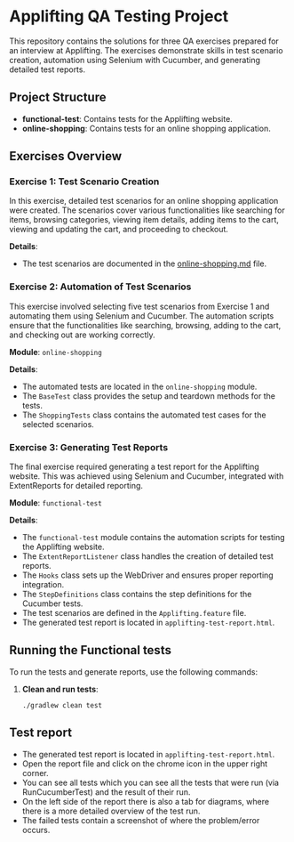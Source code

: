 # Applifting QA Testing Project

This repository contains the solutions for three QA exercises prepared for an interview at Applifting. The exercises demonstrate skills in test scenario creation, automation using Selenium with Cucumber, and generating detailed test reports.

## Project Structure

- **functional-test**: Contains tests for the Applifting website.
- **online-shopping**: Contains tests for an online shopping application.

## Exercises Overview

### Exercise 1: Test Scenario Creation

In this exercise, detailed test scenarios for an online shopping application were created. The scenarios cover various functionalities like searching for items, browsing categories, viewing item details, adding items to the cart, viewing and updating the cart, and proceeding to checkout.

**Details**:
- The test scenarios are documented in the [online-shopping.md](online-shopping.md) file.

### Exercise 2: Automation of Test Scenarios

This exercise involved selecting five test scenarios from Exercise 1 and automating them using Selenium and Cucumber. The automation scripts ensure that the functionalities like searching, browsing, adding to the cart, and checking out are working correctly.

**Module**: `online-shopping`

**Details**:
- The automated tests are located in the `online-shopping` module.
- The `BaseTest` class provides the setup and teardown methods for the tests.
- The `ShoppingTests` class contains the automated test cases for the selected scenarios.

### Exercise 3: Generating Test Reports

The final exercise required generating a test report for the Applifting website. This was achieved using Selenium and Cucumber, integrated with ExtentReports for detailed reporting.

**Module**: `functional-test`

**Details**:
- The `functional-test` module contains the automation scripts for testing the Applifting website.
- The `ExtentReportListener` class handles the creation of detailed test reports.
- The `Hooks` class sets up the WebDriver and ensures proper reporting integration.
- The `StepDefinitions` class contains the step definitions for the Cucumber tests.
- The test scenarios are defined in the `Applifting.feature` file.
- The generated test report is located in `applifting-test-report.html`.

## Running the Functional tests

To run the tests and generate reports, use the following commands:

1. **Clean and run tests**:
   ```shell
   ./gradlew clean test
   ```
   
## Test report
- The generated test report is located in `applifting-test-report.html`.
- Open the report file and click on the chrome icon in the upper right corner.
- You can see all tests which you can see all the tests that were run (via RunCucumberTest) and the result of their run.
- On the left side of the report there is also a tab for diagrams, where there is a more detailed overview of the test run.
- The failed tests contain a screenshot of where the problem/error occurs.